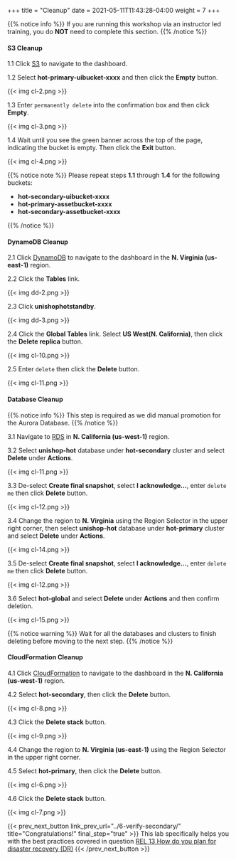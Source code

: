 +++
title = "Cleanup"
date =  2021-05-11T11:43:28-04:00
weight = 7
+++

{{% notice info %}}
If you are running this workshop via an instructor led training, you do **NOT** need to complete this section.
{{% /notice %}}

#### S3 Cleanup

1.1 Click [S3](https://us-east-1.console.aws.amazon.com/s3/home?region=us-east-1#/) to navigate to the dashboard.

1.2 Select **hot-primary-uibucket-xxxx** and then click the **Empty** button.

{{< img cl-2.png >}}

1.3 Enter `permanently delete` into the confirmation box and then click **Empty**.

{{< img cl-3.png >}}

1.4 Wait until you see the green banner across the top of the page, indicating the bucket is empty. Then click the **Exit** button.

{{< img cl-4.png >}}

{{% notice note %}}
Please repeat steps **1.1** through **1.4** for the following buckets:

- **hot-secondary-uibucket-xxxx**
- **hot-primary-assetbucket-xxxx**
- **hot-secondary-assetbucket-xxxx**

{{% /notice %}}

#### DynamoDB Cleanup

2.1 Click [DynamoDB](https://us-east-1.console.aws.amazon.com/dynamodb/home?region=us-east-1#/) to navigate to the dashboard in the **N. Virginia (us-east-1)** region.

2.2 Click the **Tables** link.

{{< img dd-2.png >}}

2.3 Click **unishophotstandby**.

{{< img dd-3.png >}}

2.4 Click the **Global Tables** link.  Select **US West(N. California)**, then click the **Delete replica** button.

{{< img cl-10.png >}}

2.5 Enter `delete` then click the **Delete** button.

{{< img cl-11.png >}}

#### Database Cleanup

{{% notice info %}}
This step is required as we did manual promotion for the Aurora Database.
{{% /notice %}}

3.1 Navigate to [RDS](https://us-west-1.console.aws.amazon.com/rds/home?region=us-west-1#databases:) in **N. California (us-west-1)** region.

3.2 Select **unishop-hot** database under **hot-secondary** cluster and select **Delete** under **Actions**.

{{< img cl-11.png >}}

3.3 De-select **Create final snapshot**, select **I acknowledge...**, enter `delete me` then click **Delete** button.

{{< img cl-12.png >}}

3.4 Change the region to **N. Virginia** using the Region Selector in the upper right corner, then select **unishop-hot** database under **hot-primary** cluster and select **Delete** under **Actions**.

{{< img cl-14.png >}}

3.5 De-select **Create final snapshot**, select **I acknowledge...**, enter `delete me` then click **Delete** button.

{{< img cl-12.png >}}

3.6 Select **hot-global** and select **Delete** under **Actions** and then confirm deletion.

{{< img cl-15.png >}}

{{% notice warning %}}
Wait for all the databases and clusters to finish deleting before moving to the next step.
{{% /notice %}}

#### CloudFormation Cleanup

4.1 Click [CloudFormation](https://us-west-1.console.aws.amazon.com/cloudformation/home?region=us-west-1#/) to navigate to the dashboard in the **N. California (us-west-1)** region.

4.2 Select **hot-secondary**, then click the **Delete** button.

{{< img cl-8.png >}}

4.3 Click the **Delete stack** button.

{{< img cl-9.png >}}

4.4 Change the region to **N. Virginia (us-east-1)** using the Region Selector in the upper right corner.

4.5 Select **hot-primary**, then click the **Delete** button.

{{< img cl-6.png >}}

4.6 Click the **Delete stack** button.

{{< img cl-7.png >}}

{{< prev_next_button link_prev_url="../6-verify-secondary/" title="Congratulations!" final_step="true" >}}
This lab specifically helps you with the best practices covered in question [REL 13  How do you plan for disaster recovery (DR)](https://docs.aws.amazon.com/wellarchitected/latest/framework/a-failure-management.html)
{{< /prev_next_button >}}

